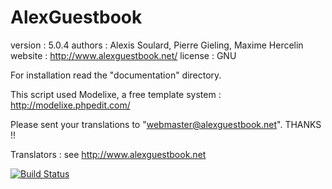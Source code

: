 # AlexGuestbook


version : 5.0.4
authors : Alexis Soulard,
          Pierre Gieling,
          Maxime Hercelin
website : http://www.alexguestbook.net/
license : GNU

For installation read the "documentation" directory.

This script used Modelixe, a free template system :
http://modelixe.phpedit.com/

Please sent your translations to "webmaster@alexguestbook.net". THANKS !!

Translators : see http://www.alexguestbook.net


[![Build Status](https://travis-ci.org/AlexGuestbook/AGB.svg?branch=master)](https://travis-ci.org/AlexGuestbook/AGB)
